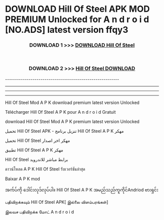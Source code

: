 # DOWNLOAD Hill Of Steel  APK MOD PREMIUM Unlocked for A n d r o i d [NO.ADS] latest version ffqy3 



<div align="center">

<h3>DOWNLOAD 1 >>> <a href="https://getmod2.web.app/?judul=Hill Of Steel ">DOWNLOAD Hill Of Steel </a></h3><br>

<h3>DOWNLOAD 2 >>> <a href="https://getmod2.web.app/?judul=Hill Of Steel ">Hill Of Steel  DOWNLOAD </a></h3>

</div>
----------------------------------------------------------

----------------------------------------------------------

----------------------------------------------------------

----------------------------------------------------------

Hill Of Steel  Mod A P K download premium latest version Unlocked

Télécharger Hill Of Steel  A P K pour A n d r o i d Gratuit

download Hill Of Steel  Mod A P K premium latest version Unlocked

تحميل Hill Of Steel  APK - تنزيل برنامج Hill Of Steel  A P K مهكر

تحميل Hill Of Steel  مهكر اخر اصدار

تطبيق Hill Of Steel  A P K مهكر

Hill Of Steel  برابط مباشر للاندرويد

ดาวน์โหลด A P K Hill Of Steel  รับเวอร์ชันล่าสุด

Baixar A P K mod

အက်ပ်ကို ဒေါင်းလုဒ်လုပ်ပါ။ Hill Of Steel  A P K အမည်သည်ကူကိုင်Andriod ဗားရှင်း

பதிவிறக்கவும் Hill Of Steel  APK[ இல்லை விளம்பரங்கள்] 
 
இலவச பதிவிறக்க மோட் A n d r o i d



